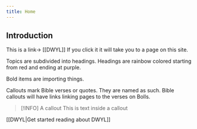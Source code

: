 ```yaml
---
title: Home
---
```

## Introduction
This is a link→ [[DWYL]] If you click it it will take you to a page on this site.

Topics are subdivided into headings. Headings are rainbow colored starting from red and ending at purple.

Bold items are importing things.

Callouts mark Bible verses or quotes. They are named as such. Bible callouts will have links linking pages to the verses on Bolls.
> [!INFO] A callout
> This is text inside a callout

[[DWYL|Get started reading about DWYL]]